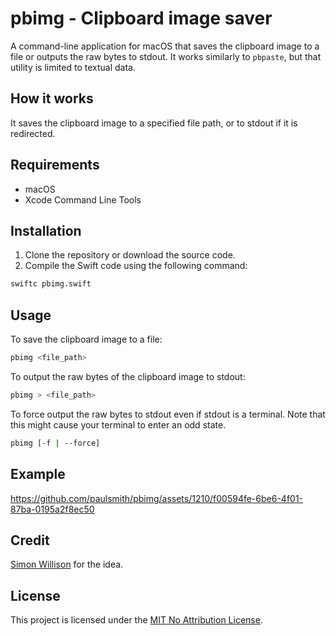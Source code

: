 # pbimg - Clipboard image saver

A command-line application for macOS that saves the clipboard image to a file or
outputs the raw bytes to stdout. It works similarly to `pbpaste`, but that utility
is limited to textual data.

## How it works

It saves the clipboard image to a specified file path, or to stdout if it is
redirected.

## Requirements

- macOS
- Xcode Command Line Tools

## Installation

1. Clone the repository or download the source code.
2. Compile the Swift code using the following command:

```sh
swiftc pbimg.swift
```

## Usage

To save the clipboard image to a file:

```sh
pbimg <file_path>
```

To output the raw bytes of the clipboard image to stdout:

```sh
pbimg > <file_path>
```

To force output the raw bytes to stdout even if stdout is a terminal. Note that
this might cause your terminal to enter an odd state.

```sh
pbimg [-f | --force]
```

## Example

https://github.com/paulsmith/pbimg/assets/1210/f00594fe-6be6-4f01-87ba-0195a2f8ec50

## Credit

[Simon Willison](https://til.simonwillison.net/macos/impaste) for the idea.

## License

This project is licensed under the [MIT No Attribution License](COPYING).

